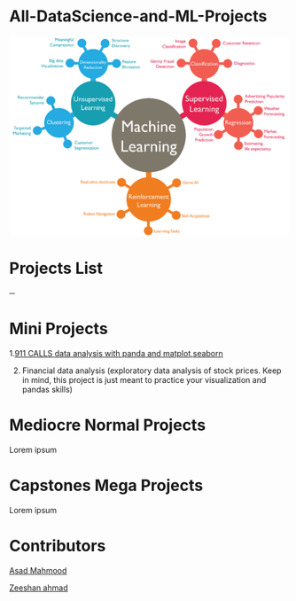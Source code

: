 # All-DataScience-and-ML-Projects
![alt text](https://github.com/Zeeshanahmad4/All-DataScience-and-ML-Projects/blob/master/Resources/machine-learning1.png)


# Projects List
─
 
# Mini Projects
1.[911 CALLS data analysis with panda and matplot,seaborn]() 

2. Financial data analysis (exploratory data analysis of stock prices. Keep in mind, this project is just meant to practice your visualization and pandas skills)



# Mediocre Normal Projects

Lorem ipsum


# Capstones Mega Projects

Lorem ipsum


# Contributors

[Asad Mahmood](https://github.com/asad1996172)
              
[Zeeshan ahmad](https://github.com/Zeeshanahmad4)





